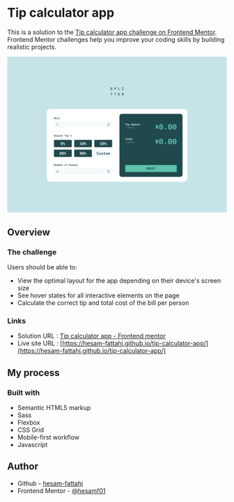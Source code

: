 # Tip calculator app

This is a solution to the [Tip calculator app challenge on Frontend Mentor](https://www.frontendmentor.io/challenges/tip-calculator-app-ugJNGbJUX). Frontend Mentor challenges help you improve your coding skills by building realistic projects.

![Screenshot - desktop](./design/screenshot-desktop.png)

## Overview

### The challenge

Users should be able to:

- View the optimal layout for the app depending on their device's screen size
- See hover states for all interactive elements on the page
- Calculate the correct tip and total cost of the bill per person

### Links

- Solution URL : [Tip calculator app - Frontend mentor](https://www.frontendmentor.io/solutions/tip-calculator-app-yeA9z2Pws7)
- Live site URL : [https://hesam-fattahi.github.io/tip-calculator-app/](https://hesam-fattahi.github.io/tip-calculator-app/)

## My process

### Built with

- Semantic HTML5 markup
- Sass
- Flexbox
- CSS Grid
- Mobile-first workflow
- Javascript

## Author

- Github - [hesam-fattahi](https://github.com/hesam-fattahi)
- Frontend Mentor - [@hesamf01](https://www.frontendmentor.io/profile/hesamf01)
